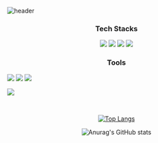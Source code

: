 ![header](https://capsule-render.vercel.app/api?type=venom&height=300&color=gradient&text=Kihyun's%20World!&textBg=false&fontAlignY=50&fontSize=50&descAlignY=50&reversal=false)



<div align=center><h3>Tech Stacks</h3></div>
<div align=center>
  <img src="https://img.shields.io/badge/javascript-20232a.svg?style=for-the-badge&logo=javascript&logoColor=F7DF1E" />
  <img src="https://img.shields.io/badge/react-20232a.svg?style=for-the-badge&logo=react&logoColor=61DAFB" />
  <img src="https://img.shields.io/badge/html-20232a.svg?style=for-the-badge&logo=html&logoColor=E34F26" />
  <img src="https://img.shields.io/badge/css-20232a.svg?style=for-the-badge&logo=css&logoColor=1572B6" />
</div>

<div align=center><h3>Tools</h3></div>
  <img src="https://img.shields.io/badge/git-20232a.svg?style=for-the-badge&logo=javascript&logoColor=F05032" />
  <img src="https://img.shields.io/badge/github-20232a.svg?style=for-the-badge&logo=javascript&logoColor=181717" />
  <img src="https://img.shields.io/badge/notion-20232a.svg?style=for-the-badge&logo=javascript&logoColor=000000" />
</div>



<a href="https://kihyunkim001.notion.site/763d56f2f8824662bd6ec3a8d51a6c8a" target="_blank"><img src="http://www.w3.org/2000/svg?style=뱃지모양&logo=로고&logoColor=로고색상"/></a>

<br/>
<div align=center>

[![Top Langs](https://github-readme-stats.vercel.app/api/top-langs/?username=Dustyspac&layout=compact&theme=dracula)](https://github.com/Dustyspac/github-readme-stats)



![Anurag's GitHub stats](https://github-readme-stats.vercel.app/api?username=Dustyspac&show_icons=true&theme=dracula)
</div> 
